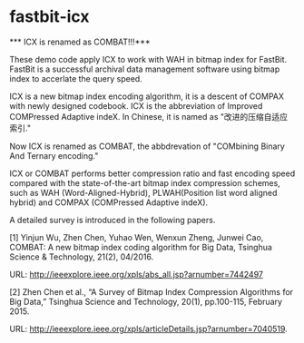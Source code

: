 fastbit-icx
===========

*** ICX is renamed as COMBAT!!!***

These demo code apply ICX to work with WAH in bitmap index for FastBit. FastBit is a successful archival data management software using bitmap index to accerlate the query speed.

ICX is a new bitmap index encoding algorithm, it is a descent of COMPAX with newly designed codebook. ICX is the abbreviation of Improved COMPressed Adaptive indeX. In Chinese, it is named as "改进的压缩自适应索引." 

Now ICX is renamed as COMBAT, the abbdrevation of  "COMbining Binary And Ternary encoding."   

ICX or COMBAT performs better compression ratio and fast encoding speed compared with the state-of-the-art bitmap index compression schemes, such as WAH (Word-Aligned-Hybrid), PLWAH(Position list word aligned hybrid) and COMPAX (COMPressed Adaptive indeX).

A detailed survey is introduced in the following papers.

[1] Yinjun Wu, Zhen Chen, Yuhao Wen, Wenxun Zheng, Junwei Cao, COMBAT: A new bitmap index coding algorithm for Big Data, Tsinghua Science & Technology, 21(2), 04/2016.

URL: http://ieeexplore.ieee.org/xpls/abs_all.jsp?arnumber=7442497

[2] Zhen Chen et al., “A Survey of Bitmap Index Compression Algorithms for Big Data,” Tsinghua Science and Technology, 20(1), pp.100-115, February 2015.

URL: http://ieeexplore.ieee.org/xpls/articleDetails.jsp?arnumber=7040519.
